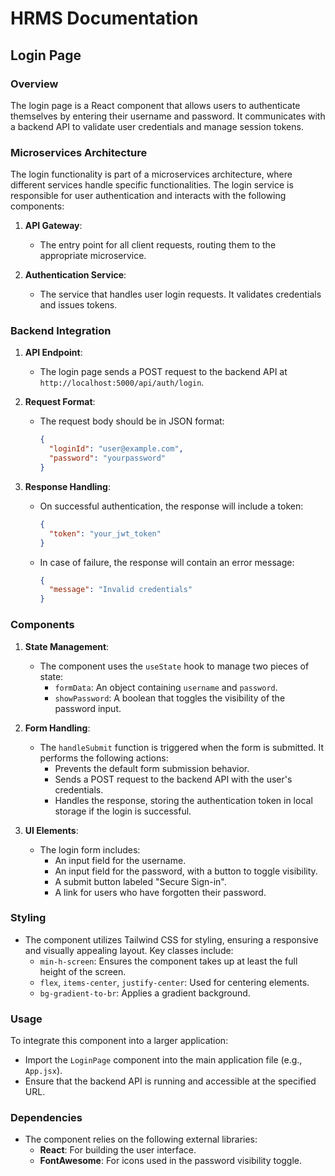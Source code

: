 # HRMS Documentation

## Login Page

### Overview
The login page is a React component that allows users to authenticate themselves by entering their username and password. It communicates with a backend API to validate user credentials and manage session tokens.

### Microservices Architecture
The login functionality is part of a microservices architecture, where different services handle specific functionalities. The login service is responsible for user authentication and interacts with the following components:

1. **API Gateway**: 
   - The entry point for all client requests, routing them to the appropriate microservice.

2. **Authentication Service**:
   - The service that handles user login requests. It validates credentials and issues tokens.

### Backend Integration

1. **API Endpoint**:
   - The login page sends a POST request to the backend API at `http://localhost:5000/api/auth/login`.

2. **Request Format**:
   - The request body should be in JSON format:
     ```json
     {
       "loginId": "user@example.com",
       "password": "yourpassword"
     }
     ```

3. **Response Handling**:
   - On successful authentication, the response will include a token:
     ```json
     {
       "token": "your_jwt_token"
     }
     ```
   - In case of failure, the response will contain an error message:
     ```json
     {
       "message": "Invalid credentials"
     }
     ```

### Components

1. **State Management**:
   - The component uses the `useState` hook to manage two pieces of state:
     - `formData`: An object containing `username` and `password`.
     - `showPassword`: A boolean that toggles the visibility of the password input.

2. **Form Handling**:
   - The `handleSubmit` function is triggered when the form is submitted. It performs the following actions:
     - Prevents the default form submission behavior.
     - Sends a POST request to the backend API with the user's credentials.
     - Handles the response, storing the authentication token in local storage if the login is successful.

3. **UI Elements**:
   - The login form includes:
     - An input field for the username.
     - An input field for the password, with a button to toggle visibility.
     - A submit button labeled "Secure Sign-in".
     - A link for users who have forgotten their password.

### Styling
- The component utilizes Tailwind CSS for styling, ensuring a responsive and visually appealing layout. Key classes include:
  - `min-h-screen`: Ensures the component takes up at least the full height of the screen.
  - `flex`, `items-center`, `justify-center`: Used for centering elements.
  - `bg-gradient-to-br`: Applies a gradient background.

### Usage
To integrate this component into a larger application:
- Import the `LoginPage` component into the main application file (e.g., `App.jsx`).
- Ensure that the backend API is running and accessible at the specified URL.

### Dependencies
- The component relies on the following external libraries:
  - **React**: For building the user interface.
  - **FontAwesome**: For icons used in the password visibility toggle.
